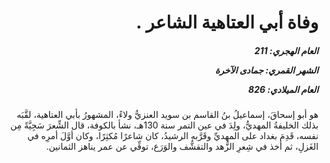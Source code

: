 <h1 dir="rtl">وفاة أبي العتاهية الشاعر .</h1>

<h5 dir="rtl">العام الهجري:  211

الشهر القمري: جمادى الآخرة

العام الميلادي: 826</h5>

<p dir="rtl">هو أبو إسحاقَ، إسماعيلُ بنُ القاسم بن سويد العنزيُّ ولاءً، المشهورُ بأبي العتاهية، لقَّبَه بذلك الخليفةُ المهديُّ، ولِدَ في عين التمر سنة 130هـ، نشأ بالكوفة، قال الشِّعرَ سَجِيَّةً مِن نفسه، قَدِمَ بغداد على المهديِّ وقَرَّبه الرشيدُ، كان شاعرًا مُكثِرًا، وكان أوَّلَ أمرِه في الغَزلِ، ثم أخذ في شِعرِ الزُّهد والتقشُّف والوَرَع، توفِّي عن عمر يناهز الثمانين.</p></br>
